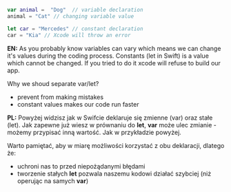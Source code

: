 ```swift
var animal =  "Dog"  // variable declaration
animal = "Cat" // changing variable value

let car = "Mercedes" // constant declaration
car = "Kia" // Xcode will throw an error
```

**EN:**
As you probably know variables can vary which means we can change it's values during the coding process.
Constants (let in Swift) is a value which cannot be changed. If you tried to do it xcode will refuse to build our app.

Why we shoud separate var/let? 
- prevent from making mistakes 
- constant values makes our code run faster

**PL:**
Powyżej widzisz jak w Swifcie deklaruje się zmienne (var) oraz stałe (let). 
Jak zapewne już wiesz w prównaniu do **let**, **var** może ulec zmianie - możemy przypisać inną wartość. Jak w przykładzie powyżej.

Warto pamiętać, aby w miarę możliwości korzystać z obu deklaracji, dlatego że:
- uchroni nas to przed niepożądanymi błędami
- tworzenie stałych **let** pozwala naszemu kodowi działać szybciej (niż operując na samych **var**)

